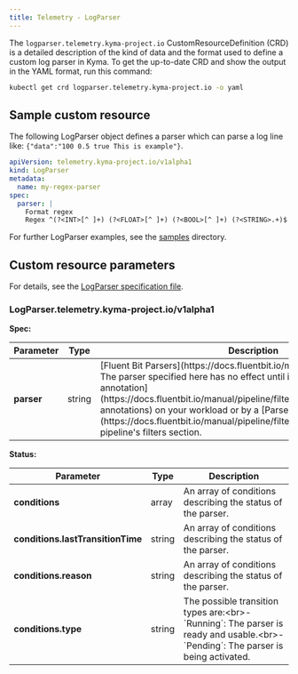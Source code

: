 ```yaml
---
title: Telemetry - LogParser
---
```


The `logparser.telemetry.kyma-project.io` CustomResourceDefinition (CRD) is a detailed description of the kind of data and the format used to define a custom log parser in Kyma. To get the up-to-date CRD and show the output in the YAML format, run this command:

```bash
kubectl get crd logparser.telemetry.kyma-project.io -o yaml
```

## Sample custom resource

The following LogParser object defines a parser which can parse a log line like: `{"data":"100 0.5 true This is example"}`.

```yaml
apiVersion: telemetry.kyma-project.io/v1alpha1
kind: LogParser
metadata:
  name: my-regex-parser
spec:
  parser: |
    Format regex
    Regex ^(?<INT>[^ ]+) (?<FLOAT>[^ ]+) (?<BOOL>[^ ]+) (?<STRING>.+)$
```

For further LogParser examples, see the [samples](https://github.com/kyma-project/telemetry-manager/tree/main/config/samples) directory.

## Custom resource parameters

For details, see the [LogParser specification file](https://github.com/kyma-project/telemetry-manager/blob/main/apis/telemetry/v1alpha1/logparser_types.go).

<!-- The table below was generated automatically -->
<!-- Some special tags (html comments) are at the end of lines due to markdown requirements. -->
<!-- The content between "TABLE-START" and "TABLE-END" will be replaced -->

<!-- TABLE-START -->
### LogParser.telemetry.kyma-project.io/v1alpha1

**Spec:**

| Parameter | Type | Description |
| ---- | ----------- | ---- |
| **parser**  | string | \[Fluent Bit Parsers\]\(https://docs\.fluentbit\.io/manual/pipeline/parsers\)\. The parser specified here has no effect until it is referenced by a \[Pod annotation\]\(https://docs\.fluentbit\.io/manual/pipeline/filters/kubernetes\#kubernetes\-annotations\) on your workload or by a \[Parser Filter\]\(https://docs\.fluentbit\.io/manual/pipeline/filters/parser\) defined in a pipeline's filters section\. |

**Status:**

| Parameter | Type | Description |
| ---- | ----------- | ---- |
| **conditions**  | array | An array of conditions describing the status of the parser\. |
| **conditions.lastTransitionTime**  | string | An array of conditions describing the status of the parser\. |
| **conditions.reason**  | string | An array of conditions describing the status of the parser\. |
| **conditions.type**  | string | The possible transition types are:\<br\>\- \`Running\`: The parser is ready and usable\.\<br\>\- \`Pending\`: The parser is being activated\. |

<!-- TABLE-END -->
